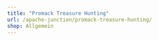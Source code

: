 ```yaml
---
title: "Promack Treasure Hunting"
url: /apache-junction/promack-treasure-hunting/
shop: Allgemein
---
```

